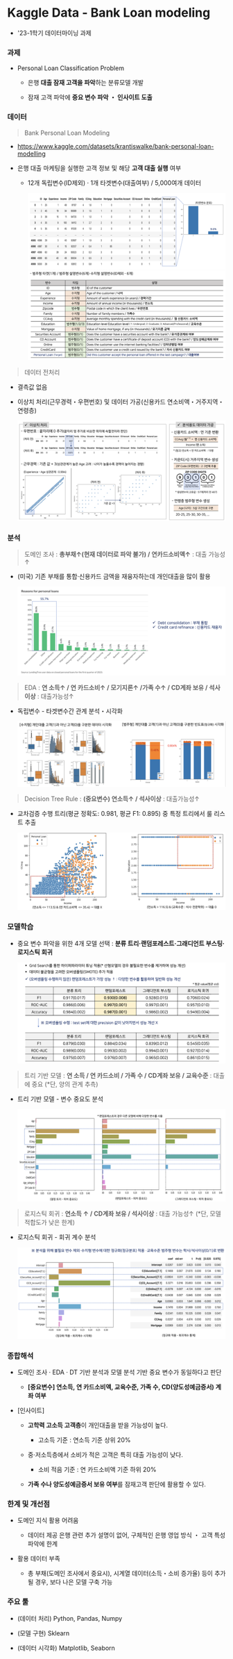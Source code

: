 # Kaggle Data - Bank Loan modeling 
- '23-1학기 데이터마이닝 과제

### 과제
- Personal Loan Classification Problem
   
    - 은행 **대출 잠재 고객을 파악**하는 분류모델 개발

    - 잠재 고객 파악에 **중요 변수 파악 ・ 인사이트 도출**

### 데이터
> Bank Personal Loan Modeling

- https://www.kaggle.com/datasets/krantiswalke/bank-personal-loan-modelling

- 은행 대출 마케팅을 실행한 고객 정보 및 해당 **고객 대출 실행** 여부
    - 12개 독립변수(ID제외) · 1개 타겟변수(대출여부) / 5,000여개 데이터

        ![](./image/image0.png)
        ![](./image/image1.png)


> 데이터 전처리
- 결측값 없음 
- 이상치 처리(근무경력・우편번호) 및 데이터 가공(신용카드 연소비액・거주지역・연령층)  

    ![](./image/image1-2.png) 

### 분석
> 도메인 조사 : **총부채↑(현재 데이터로 파악 불가) / 연카드소비액↑** : 대출 가능성↑
- (미국) 기존 부채를 통합·신용카드 금액을 재융자하는데 개인대출을 많이 활용

    ![](./image/image1-1.png)        

> EDA : **연 소득↑ / 연 카드소비↑ / 모기지론↑ /가족 수↑ / CD계좌 보유 / 석사이상** : 대출가능성↑
- 독립변수 - 타겟변수간 관계 분석・시각화

    ![](./image/image1-3.png) 

> Decision Tree Rule : **(중요변수) 연소득↑ / 석사이상** : 대출가능성↑
- 교차검증 수행 트리(평균 정확도: 0.981, 평균 F1: 0.895) 중 특정 트리에서 룰 리스트 추출

    ![](./image/image1-4.png) 

### 모델학습
- 중요 변수 파악을 위한 4개 모델 선택 : **분류 트리·랜덤포레스트·그래디언트 부스팅·로지스틱 회귀** 

    ![](./image/image6.png)

> 트리 기반 모델 : **연 소득 / 연 카드소비 / 가족 수 / CD계좌 보유 / 교육수준** : 대출에 중요 (*단, 양의 관계 추측)

- 트리 기반 모델 - 변수 중요도 분석

    ![](./image/image7.png)


> 로지스틱 회귀 : **연소득 ↑ / CD계좌 보유 / 석사이상** : 대출 가능성↑ (*단, 모델 적합도가 낮은 한계)
- 로지스틱 회귀 - 회귀 계수 분석

    ![](./image/image8.png)

### 종합해석

- 도메인 조사 · EDA · DT 기반 분석과 모델 분석 기반 중요 변수가 동일하다고 판단

    - **[중요변수] 연소득, 연 카드소비액, 교육수준, 가족 수, CD(양도성예금증서) 계좌 여부**

- [인사이트]
    - **고학력 고소득 고객층**이 개인대출을 받을 가능성이 높다. 

        - 고소득 기준 : 연소득 기준 상위 20%

    - 중·저소득층에서 소비가 적은 고객은 특히 대출 가능성이 낮다. 
        - 소비 적음 기준 : 연 카드소비액 기준 하위 20% 
    - **가족 수나 양도성예금증서 보유 여부**를 잠재고객 판단에 활용할 수 있다.

### 한계 및 개선점
- 도메인 지식 활용 어려움
    - 데이터 제공 은행 관련 추가 설명이 없어, 구체적인 은행 영업 방식 ・ 고객 특성 파악에 한계

- 활용 데이터 부족
    - 총 부채(도메인 조사에서 중요시), 시계열 데이터(소득・소비 증가율) 등이 추가될 경우, 보다 나은 모델 구축 가능



### 주요 툴
- (데이터 처리) Python, Pandas, Numpy

- (모델 구현) Sklearn

- (데이터 시각화) Matplotlib, Seaborn



